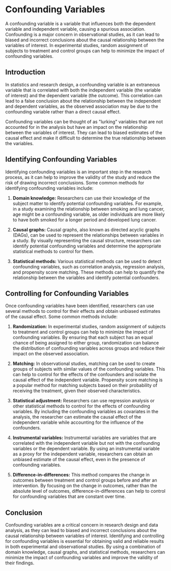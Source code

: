# Confounding Variables

A confounding variable is a variable that influences both the dependent variable and independent variable, causing a spurious association. Confounding is a major concern in observational studies, as it can lead to biased and incorrect conclusions about the causal relationship between the variables of interest. In experimental studies, random assignment of subjects to treatment and control groups can help to minimize the impact of confounding variables.

## Introduction

In statistics and research design, a confounding variable is an extraneous variable that is correlated with both the independent variable (the variable of interest) and the dependent variable (the outcome). This correlation can lead to a false conclusion about the relationship between the independent and dependent variables, as the observed association may be due to the confounding variable rather than a direct causal effect.

Confounding variables can be thought of as "lurking" variables that are not accounted for in the analysis but have an impact on the relationship between the variables of interest. They can lead to biased estimates of the causal effect and make it difficult to determine the true relationship between the variables.

## Identifying Confounding Variables

Identifying confounding variables is an important step in the research process, as it can help to improve the validity of the study and reduce the risk of drawing incorrect conclusions. Some common methods for identifying confounding variables include:

1. **Domain knowledge:** Researchers can use their knowledge of the subject matter to identify potential confounding variables. For example, in a study examining the relationship between smoking and lung cancer, age might be a confounding variable, as older individuals are more likely to have both smoked for a longer period and developed lung cancer.

2. **Causal graphs:** Causal graphs, also known as directed acyclic graphs (DAGs), can be used to represent the relationships between variables in a study. By visually representing the causal structure, researchers can identify potential confounding variables and determine the appropriate statistical methods to control for them.

3. **Statistical methods:** Various statistical methods can be used to detect confounding variables, such as correlation analysis, regression analysis, and propensity score matching. These methods can help to quantify the relationship between the variables and identify potential confounders.

## Controlling for Confounding Variables

Once confounding variables have been identified, researchers can use several methods to control for their effects and obtain unbiased estimates of the causal effect. Some common methods include:

1. **Randomization:** In experimental studies, random assignment of subjects to treatment and control groups can help to minimize the impact of confounding variables. By ensuring that each subject has an equal chance of being assigned to either group, randomization can balance the distribution of confounding variables across groups and reduce their impact on the observed association.

2. **Matching:** In observational studies, matching can be used to create groups of subjects with similar values of the confounding variables. This can help to control for the effects of the confounders and isolate the causal effect of the independent variable. Propensity score matching is a popular method for matching subjects based on their probability of receiving the treatment, given their observed characteristics.

3. **Statistical adjustment:** Researchers can use regression analysis or other statistical methods to control for the effects of confounding variables. By including the confounding variables as covariates in the analysis, the researcher can estimate the causal effect of the independent variable while accounting for the influence of the confounders.

4. **Instrumental variables:** Instrumental variables are variables that are correlated with the independent variable but not with the confounding variables or the dependent variable. By using an instrumental variable as a proxy for the independent variable, researchers can obtain an unbiased estimate of the causal effect, even in the presence of confounding variables.

5. **Difference-in-differences:** This method compares the change in outcomes between treatment and control groups before and after an intervention. By focusing on the change in outcomes, rather than the absolute level of outcomes, difference-in-differences can help to control for confounding variables that are constant over time.

## Conclusion

Confounding variables are a critical concern in research design and data analysis, as they can lead to biased and incorrect conclusions about the causal relationship between variables of interest. Identifying and controlling for confounding variables is essential for obtaining valid and reliable results in both experimental and observational studies. By using a combination of domain knowledge, causal graphs, and statistical methods, researchers can minimize the impact of confounding variables and improve the validity of their findings.
